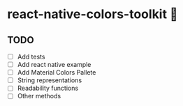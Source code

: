 # react-native-colors-toolkit 🎨

## TODO

 - [ ] Add tests
 - [ ] Add react native example
 - [ ] Add Material Colors Pallete
 - [ ] String representations
 - [ ] Readability functions
 - [ ] Other methods
